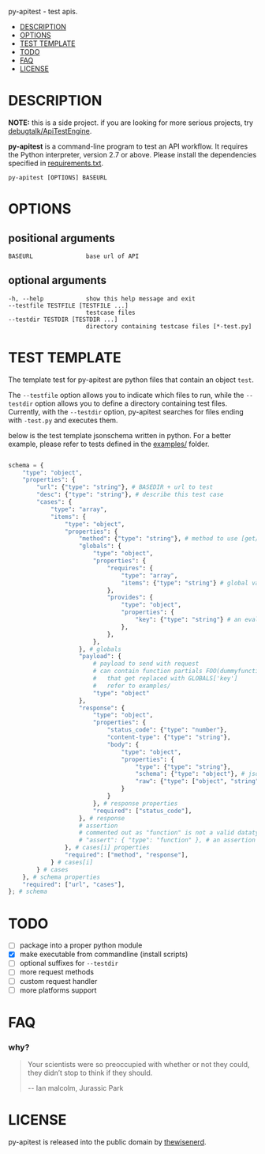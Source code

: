 py-apitest - test apis.

- [DESCRIPTION](#description)
- [OPTIONS](#options)
- [TEST TEMPLATE](#test-template)
- [TODO](#todo)
- [FAQ](#faq)
- [LICENSE](#license)

# DESCRIPTION

**NOTE:** this is a side project. if you are looking for more serious projects, try
[debugtalk/ApiTestEngine](https://github.com/debugtalk/ApiTestEngine).

**py-apitest** is a command-line program to test an API workflow.
It requires the Python interpreter, version 2.7 or above.
Please install the dependencies specified in [requirements.txt](/requirements.txt).

    py-apitest [OPTIONS] BASEURL

# OPTIONS

## positional arguments
    BASEURL               base url of API

## optional arguments
    -h, --help            show this help message and exit
    --testfile TESTFILE [TESTFILE ...]
                          testcase files
    --testdir TESTDIR [TESTDIR ...]
                          directory containing testcase files [*-test.py]

# TEST TEMPLATE

The template test for py-apitest are python files that contain an object `test`.

The `--testfile` option allows you to indicate which files to run, while the
`--testdir` option allows you to define a directory containing test files.
Currently, with the `--testdir` option, py-apitest searches for files ending
with `-test.py` and executes them.

below is the test template jsonschema written in python.
For a better example, please refer to tests defined in the [examples/](/examples) folder.

```python

schema = {
	"type": "object",
	"properties": {
		"url": {"type": "string"}, # BASEDIR + url to test
		"desc": {"type": "string"}, # describe this test case
		"cases": {
			"type": "array",
			"items": {
				"type": "object",
				"properties": {
					"method": {"type": "string"}, # method to use [get/post]
					"globals": {
						"type": "object",
						"properties": {
							"requires": {
								"type": "array",
								"items": {"type": "string"} # global variables that `need` to exist before test is run
							},
							"provides": {
								"type": "object",
								"properties": {
									"key": {"type": "string"} # an evaluable string with `r` as request.json()
								},
							},
						},
					}, # globals
					"payload": {
						# payload to send with request
						# can contain function partials FOO(dummyfunction, 'key')
						#   that get replaced with GLOBALS['key']
						#   refer to examples/
						"type": "object"
					},
					"response": {
						"type": "object",
						"properties": {
							"status_code": {"type": "number"},
							"content-type": {"type": "string"},
							"body": {
								"type": "object",
								"properties": {
									"type": {"type": "string"},
									"schema": {"type": "object"}, # json schema for validation
									"raw": {"type": ["object", "string"]}, # raw object or json string for comparison
								}
							}
						}, # response properties
						"required": ["status_code"],
					}, # response
					# assertion
					# commented out as "function" is not a valid datatype;
					# "assert": { "type": "function" }, # an assertion function foo(request, GLOBALS)
				}, # cases[i] properties
				"required": ["method", "response"],
			} # cases[i]
		} # cases
	}, # schema properties
	"required": ["url", "cases"],
}; # schema

```

# TODO

 - [ ] package into a proper python module
 - [x] make executable from commandline (install scripts)
 - [ ] optional suffixes for `--testdir`
 - [ ] more request methods
 - [ ] custom request handler
 - [ ] more platforms support

# FAQ

### why?

> Your scientists were so preoccupied with whether or not they could, they didn’t stop to think if they should.
>
> -- Ian malcolm, Jurassic Park

# LICENSE

py-apitest is released into the public domain by [thewisenerd](https://github.com/thewisenerd).
